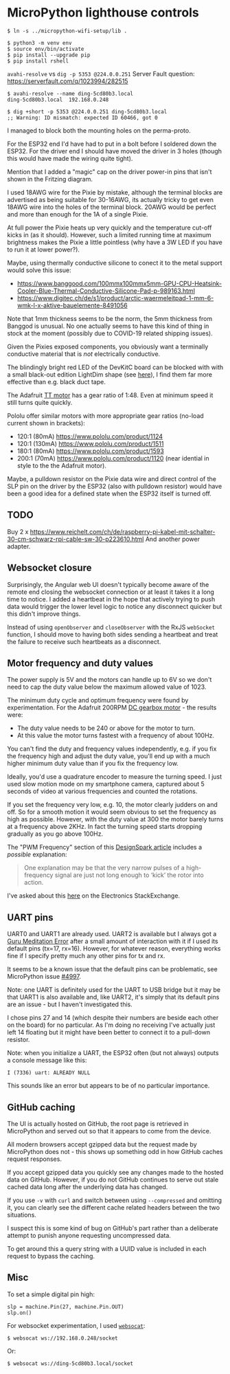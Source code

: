 MicroPython lighthouse controls
===============================

    $ ln -s ../micropython-wifi-setup/lib .

    $ python3 -m venv env
    $ source env/bin/activate
    $ pip install --upgrade pip
    $ pip install rshell

`avahi-resolve` vs `dig -p 5353 @224.0.0.251` Server Fault question: <https://serverfault.com/q/1023994/282515>


    $ avahi-resolve --name ding-5cd80b3.local
    ding-5cd80b3.local  192.168.0.248

    $ dig +short -p 5353 @224.0.0.251 ding-5cd80b3.local
    ;; Warning: ID mismatch: expected ID 60466, got 0

I managed to block both the mounting holes on the perma-proto.

For the ESP32 end I'd have had to put in a bolt before I soldered down the ESP32. For the driver end I should have moved the driver in 3 holes (though this would have made the wiring quite tight).

Mention that I added a "magic" cap on the driver power-in pins that isn't shown in the Fritzing diagram.

I used 18AWG wire for the Pixie by mistake, although the terminal blocks are advertised as being suitable for 30-16AWG, its actually tricky to get even 18AWG wire into the holes of the terminal block. 20AWG would be perfect and more than enough for the 1A of a single Pixie.

At full power the Pixie heats up very quickly and the temperature cut-off kicks in (as it should). However, such a limited running time at maximum brightness makes the Pixie a little pointless (why have a 3W LED if you have to run it at lower power?).

Maybe, using thermally conductive silicone to conect it to the metal support would solve this issue:

* <https://www.banggood.com/100mmx100mmx5mm-GPU-CPU-Heatsink-Cooler-Blue-Thermal-Conductive-Silicone-Pad-p-989163.html>
* <https://www.digitec.ch/de/s1/product/arctic-waermeleitpad-1-mm-6-wmk-l-x-aktive-bauelemente-8491056>

Note that 1mm thickness seems to be the norm, the 5mm thickness from Banggod is unusual. No one actually seems to have this kind of thing in stock at the moment (possibly due to COVID-19 related shipping issues).

Given the Pixies exposed components, you obviously want a terminally conductive material that is _not_ electrically conductive.

The blindingly bright red LED of the DevKitC board can be blocked with with a small black-out edition LightDim shape (see [here](https://www.lightdims.com/store.htm)), I find them far more effective than e.g. black duct tape.

The Adafruit [TT motor](https://www.adafruit.com/product/3777) has a gear ratio of 1:48. Even at minimum speed it still turns quite quickly.

Pololu offer similar motors with more appropriate gear ratios (no-load current shown in brackets):

* 120:1 (80mA) <https://www.pololu.com/product/1124>
* 120:1 (130mA) <https://www.pololu.com/product/1511>
* 180:1 (80mA) <https://www.pololu.com/product/1593>
* 200:1 (70mA) <https://www.pololu.com/product/1120> (near idential in style to the the Adafruit motor).

Maybe, a pulldown resistor on the Pixie data wire and direct control of the SLP pin on the driver by the ESP32 (also with pulldown resistor) would have been a good idea for a defined state when the ESP32 itself is turned off.

TODO
----

Buy 2 x https://www.reichelt.com/ch/de/raspberry-pi-kabel-mit-schalter-30-cm-schwarz-rpi-cable-sw-30-p223610.html
And another power adapter.

Websocket closure
-----------------

Surprisingly, the Angular web UI doesn't typically become aware of the remote end closing the websocket connection or at least it takes it a long time to notice. I added a heartbeat in the hope that actively trying to push data would trigger the lower level logic to notice any disconnect quicker but this didn't improve things.

Instead of using `openObserver` and `closeObserver` with the RxJS `webSocket` function, I should move to having both sides sending a heartbeat and treat the failure to receive such heartbeats as a disconnect.

Motor frequency and duty values
-------------------------------

The power supply is 5V and the motors can handle up to 6V so we don't need to cap the duty value below the maximum allowed value of 1023.

The minimum duty cycle and optimum frequency were found by experimentation. For the Adafruit 200RPM [DC gearbox motor](https://www.adafruit.com/product/3777) - the results were:

* The duty value needs to be 240 or above for the motor to turn.
* At this value the motor turns fastest with a frequency of about 100Hz.

You can't find the duty and frequency values independently, e.g. if you fix the frequency high and adjust the duty value, you'll end up with a much higher minimum duty value than if you fix the frequency low.

Ideally, you'd use a quadrature encoder to measure the turning speed. I just used slow motion mode on my smartphone camera, captured about 5 seconds of video at various frequencies and counted the rotations.

If you set the frequency very low, e.g. 10, the motor clearly judders on and off. So for a smooth motion it would seem obvious to set the frequency as high as possible. However, with the duty value at 300 the motor barely turns at a frequency above 2KHz. In fact the turning speed starts dropping gradually as you go above 100Hz.

The "PWM Frequency" section of this [DesignSpark article](https://www.rs-online.com/designspark/spinning-the-wheels-interfacing-pmdc-motors-to-a-microcontroller) includes a _possible_ explanation:

> One explanation may be that the very narrow pulses of a high-frequency signal are just not long enough to ‘kick’ the rotor into action.

I've asked about this [here](https://electronics.stackexchange.com/q/509426/27099) on the Electronics StackExchange.

UART pins
---------

UART0 and UART1 are already used. UART2 is available but I always got a [Guru Meditation Error](https://docs.espressif.com/projects/esp-idf/en/latest/esp32/api-guides/fatal-errors.html#guru-meditation-errors) after a small amount of interaction with it if I used its default pins (tx=17, rx=16). However, for whatever reason, everything works fine if I specify pretty much any other pins for tx and rx.

It seems to be a known issue that the default pins can be problematic, see MicroPython issue [#4997](https://github.com/micropython/micropython/issues/4997).

Note: one UART is definitely used for the UART to USB bridge but it may be that UART1 is also available and, like UART2, it's simply that its default pins are an issue - but I haven't investigated this.

I chose pins 27 and 14 (which despite their numbers are beside each other on the board) for no particular. As I'm doing no receiving I've actually just left 14 floating but it might have been better to connect it to a pull-down resistor.

Note: when you initialize a UART, the ESP32 often (but not always) outputs a console message like this:

    I (7336) uart: ALREADY NULL

This sounds like an error but appears to be of no particular importance.

GitHub caching
--------------

The UI is actually hosted on GitHub, the root page is retrieved in MicroPython and served out so that it appears to come from the device.

All modern browsers accept gzipped data but the request made by MicroPython does not - this shows up something odd in how GitHub caches request responses.

If you accept gzipped data you quickly see any changes made to the hosted data on GitHub. However, if you do not GitHub continues to serve out stale cached data long after the underlying data has changed.

If you use `-v` with `curl` and switch between using `--compressed` and omitting it, you can clearly see the different cache related headers between the two situations.

I suspect this is some kind of bug on GitHub's part rather than a deliberate attempt to punish anyone requesting uncompressed data.

To get around this a query string with a UUID value is included in each request to bypass the caching.

Misc
----

To set a simple digital pin high:

    slp = machine.Pin(27, machine.Pin.OUT)
    slp.on()

For websocket experimentation, I used [`websocat`](https://github.com/vi/websocat):

    $ websocat ws://192.168.0.248/socket

Or:

    $ websocat ws://ding-5cd80b3.local/socket
